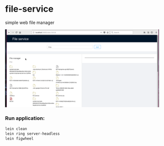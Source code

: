 # file-service

simple web file manager

![Alt text](resources/public/img/file_server.gif?raw=true "simple file manager.")

### Run application:

```
lein clean
lein ring server-headless
lein figwheel 
```
